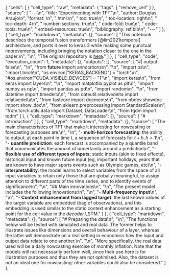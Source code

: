 {
 "cells": [
  {
   "cell_type": "raw",
   "metadata": {
    "tags": [
     "remove_cell"
    ]
   },
   "source": [
    "---\n",
    "title: \"Experimenting with TFT\"\n",
    "author: Douglas Araujo\n",
    "format: \n",
    "    html:\n",
    "        toc: true\n",
    "        toc-location: right\n",
    "        toc-depth: 4\n",
    "        number-sections: true\n",
    "        code-fold: true\n",
    "        code-tools: true\n",
    "        embed-resources: true\n",
    "bibliography: ref.bib\n",
    "---"
   ]
  },
  {
   "cell_type": "markdown",
   "metadata": {},
   "source": [
    "This notebook describes the temporal fusion transformers [@lim2021temporal] architecture, and ports it over to keras 3 while making some punctual improvements, including bringing the notation closer to the one in the paper.\n",
    "\n",
    "The original repository is [here](https://github.com/google-research/google-research/tree/master/tft)."
   ]
  },
  {
   "cell_type": "code",
   "execution_count": 1,
   "metadata": {},
   "outputs": [],
   "source": [
    "#| output: false\n",
    "\n",
    "from __future__ import annotations\n",
    "\n",
    "import os\n",
    "import torch\n",
    "os.environ[\"KERAS_BACKEND\"] = \"torch\"\n",
    "#os.environ[\"CUDA_VISIBLE_DEVICES\"] = \"1\"\n",
    "import keras\n",
    "from keras import layers\n",
    "\n",
    "import matplotlib.pyplot as plt\n",
    "import numpy as np\n",
    "import pandas as pd\n",
    "import random\n",
    "\n",
    "from datetime import timedelta\n",
    "from dateutil.relativedelta import relativedelta\n",
    "from fastcore import docments\n",
    "from nbdev.showdoc import show_doc\n",
    "from sklearn.preprocessing import StandardScaler\n",
    "from torch.utils.data import Dataset, DataLoader\n",
    "from tqdm import tqdm"
   ]
  },
  {
   "cell_type": "markdown",
   "metadata": {},
   "source": [
    "# Introduction"
   ]
  },
  {
   "cell_type": "markdown",
   "metadata": {},
   "source": [
    "The main characteristics of TFT that make it interesting for nowcasting or forecasting purposes are:\n",
    "\n",
    "- **multi-horizon forecasting**: the ability to output, at each point in time $t$, a sequence of forecasts for $t+h, h > 1$\n",
    "- **quantile prediction**: each forecast is accompanied by a quantile band that communicates the amount of uncertainty around a prediction\n",
    "- **flexible use of different types of inputs**: static inputs (akin to fixed effects), historical input and known future input (eg, important holidays, years that are known to have major sports events such as Olympic games, etc)\n",
    "- **interpretability**: the model learns to select variables from the space of all input variables to retain only those that are globally meaningful, to assign attention to different parts of the time series, and to identify events of significance\n",
    "\n",
    "## Main innovations\n",
    "\n",
    "The present model includes the following innovations:\n",
    "\n",
    "- **Multi-frequency input**\n",
    "\n",
    "- **Context enhancement from lagged target**: the last known values of the target variable are embedded (bag of observations), and this embedding is used similar to the static context enhancement as a starting point for the cell value in the *decoder* LSTM."
   ]
  },
  {
   "cell_type": "markdown",
   "metadata": {},
   "source": [
    "# Preparing the data\n",
    "\n",
    "The functions below will be tested with simulated and real data. The former helps to illustrate issues like dimensions and overall behaviour of a layer, whereas the latter will demonstrate on a real setting in economics how the input and output data relate to one another.\n",
    "\n",
    "More specifically, the real data used will be a daily nowcasting exercise of monthly inflation. Note that the models will not necessarily perform well, since their use here is for illustration purposes and thus they are not optimised. Also, the dataset is not an ideal one for nowcasting: other variables could also be considered."
   ]
  },
